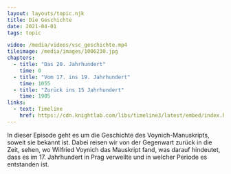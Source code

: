 ```yaml
---
layout: layouts/topic.njk
title: Die Geschichte
date: 2021-04-01
tags: topic

video: /media/videos/vsc_geschichte.mp4
tileimage: /media/images/1006230.jpg
chapters:
  - title: "Das 20. Jahrhundert"
    time: 0
  - title: "Vom 17. ins 19. Jahrhundert"
    time: 1055
  - title: "Zurück ins 15 Jahrhundert"
    time: 1905
links:
  - text: Timeline
    href: https://cdn.knightlab.com/libs/timeline3/latest/embed/index.html?source=1RAJlin4bLx6PKQPt76M0RhE8B3Zwzyuk1zboP9Alic0&font=Default&lang=de&start_at_end=true&initial_zoom=2&height=650
---
```


In dieser Episode geht es um die Geschichte des Voynich-Manuskripts, soweit sie bekannt ist. Dabei reisen wir von der Gegenwart zurück in die Zeit, sehen, wo Wilfried Voynich das Mauskript fand, was darauf hindeutet, dass es im 17. Jahrhundert in Prag verweilte und in welcher Periode es entstanden ist.

